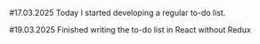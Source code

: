#17.03.2025
Today I started developing a regular to-do list.

#19.03.2025
Finished writing the to-do list in React without Redux

